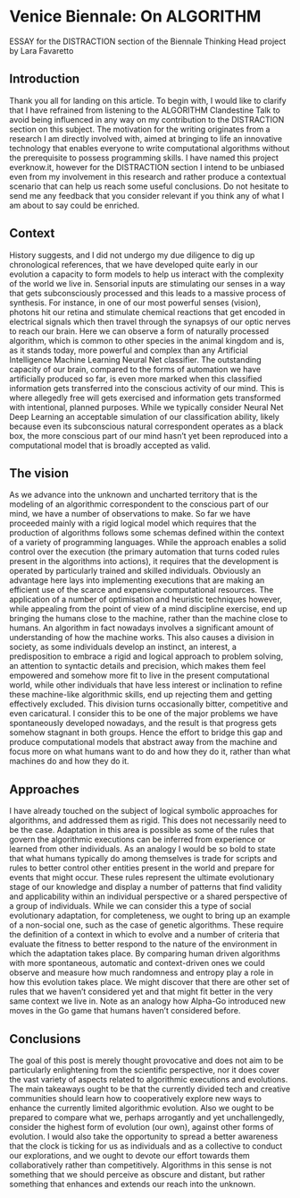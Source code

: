 Venice Biennale: On ALGORITHM
=============================
ESSAY for the DISTRACTION section of the Biennale Thinking Head project by Lara Favaretto  

## Introduction

Thank you all for landing on this article. To begin with, I would like to clarify that I have
refrained from listening to the ALGORITHM Clandestine Talk to avoid being influenced in
any way on my contribution to the DISTRACTION section on this subject. The motivation for
the writing originates from a research I am directly involved with, aimed at bringing to life an
innovative technology that enables everyone to write computational algorithms without the
prerequisite to possess programming skills. I have named this project everknow.it, however
for the DISTRACTION section I intend to be unbiased even from my involvement in this
research and rather produce a contextual scenario that can help us reach some useful
conclusions. Do not hesitate to send me any feedback that you consider relevant if you think
any of what I am about to say could be enriched.

## Context

History suggests, and I did not undergo my due diligence to dig up chronological references,
that we have developed quite early in our evolution a capacity to form models to help us
interact with the complexity of the world we live in. Sensorial inputs are stimulating our
senses in a way that gets subconsciously processed and this leads to a massive process of
synthesis. For instance, in one of our most powerful senses (vision), photons hit our retina
and stimulate chemical reactions that get encoded in electrical signals which then travel
through the synapsys of our optic nerves to reach our brain. Here we can observe a form of
naturally processed algorithm, which is common to other species in the animal kingdom and
is, as it stands today, more powerful and complex than any Artificial Intelligence Machine
Learning Neural Net classifier. The outstanding capacity of our brain, compared to the forms
of automation we have artificially produced so far, is even more marked when this classified
information gets transferred into the conscious activity of our mind. This is where allegedly
free will gets exercised and information gets transformed with intentional, planned purposes.
While we typically consider Neural Net Deep Learning an acceptable simulation of our
classification ability, likely because even its subconscious natural correspondent operates as
a black box, the more conscious part of our mind hasn’t yet been reproduced into a
computational model that is broadly accepted as valid.

## The vision

As we advance into the unknown and uncharted territory that is the modeling of an
algorithmic correspondent to the conscious part of our mind, we have a number of
observations to make.
So far we have proceeded mainly with a rigid logical model which requires that the
production of algorithms follows some schemas defined within the context of a variety of
programming languages. While the approach enables a solid control over the execution (the
primary automation that turns coded rules present in the algorithms into actions), it requires
that the development is operated by particularly trained and skilled individuals. Obviously an
advantage here lays into implementing executions that are making an efficient use of the
scarce and expensive computational resources. The application of a number of optimisation
and heuristic techniques however, while appealing from the point of view of a mind discipline
exercise, end up bringing the humans close to the machine, rather than the machine close to
humans. An algorithm in fact nowadays involves a significant amount of understanding of
how the machine works. This also causes a division in society, as some individuals develop
an instinct, an interest, a predisposition to embrace a rigid and logical approach to problem
solving, an attention to syntactic details and precision, which makes them feel empowered
and somehow more fit to live in the present computational world, while other individuals that
have less interest or inclination to refine these machine-like algorithmic skills, end up
rejecting them and getting effectively excluded. This division turns occasionally bitter,
competitive and even caricatural. I consider this to be one of the major problems we have
spontaneously developed nowadays, and the result is that progress gets somehow stagnant
in both groups.
Hence the effort to bridge this gap and produce computational models that abstract away
from the machine and focus more on what humans want to do and how they do it, rather
than what machines do and how they do it.

## Approaches

I have already touched on the subject of logical symbolic approaches for algorithms, and
addressed them as rigid. This does not necessarily need to be the case. Adaptation in this
area is possible as some of the rules that govern the algorithmic executions can be inferred
from experience or learned from other individuals. As an analogy I would be so bold to state
that what humans typically do among themselves is trade for scripts and rules to better
control other entities present in the world and prepare for events that might occur. These
rules represent the ultimate evolutionary stage of our knowledge and display a number of
patterns that find validity and applicability within an individual perspective or a shared
perspective of a group of individuals. While we can consider this a type of social evolutionary
adaptation, for completeness, we ought to bring up an example of a non-social one, such as
the case of genetic algorithms. These require the definition of a context in which to evolve
and a number of criteria that evaluate the fitness to better respond to the nature of the
environment in which the adaptation takes place. By comparing human driven algorithms
with more spontaneous, automatic and context-driven ones we could observe and measure
how much randomness and entropy play a role in how this evolution takes place. We might
discover that there are other set of rules that we haven’t considered yet and that might fit
better in the very same context we live in. Note as an analogy how Alpha-Go introduced new
moves in the Go game that humans haven’t considered before.

## Conclusions

The goal of this post is merely thought provocative and does not aim to be particularly
enlightening from the scientific perspective, nor it does cover the vast variety of aspects
related to algorithmic executions and evolutions. The main takeaways ought to be that the
currently divided tech and creative communities should learn how to cooperatively explore
new ways to enhance the currently limited algorithmic evolution. Also we ought to be
prepared to compare what we, perhaps arrogantly and yet unchallengedly, consider the
highest form of evolution (our own), against other forms of evolution. I would also take the
opportunity to spread a better awareness that the clock is ticking for us as individuals and as
a collective to conduct our explorations, and we ought to devote our effort towards them
collaboratively rather than competitively. Algorithms in this sense is not something that we
should perceive as obscure and distant, but rather something that enhances and extends
our reach into the unknown.
